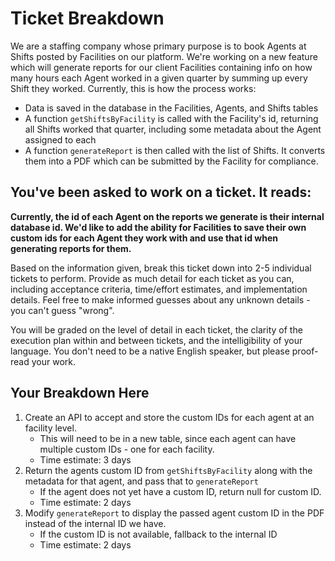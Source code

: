 # Ticket Breakdown
We are a staffing company whose primary purpose is to book Agents at Shifts posted by Facilities on our platform. We're working on a new feature which will generate reports for our client Facilities containing info on how many hours each Agent worked in a given quarter by summing up every Shift they worked. Currently, this is how the process works:

- Data is saved in the database in the Facilities, Agents, and Shifts tables
- A function `getShiftsByFacility` is called with the Facility's id, returning all Shifts worked that quarter, including some metadata about the Agent assigned to each
- A function `generateReport` is then called with the list of Shifts. It converts them into a PDF which can be submitted by the Facility for compliance.

## You've been asked to work on a ticket. It reads:

**Currently, the id of each Agent on the reports we generate is their internal database id. We'd like to add the ability for Facilities to save their own custom ids for each Agent they work with and use that id when generating reports for them.**


Based on the information given, break this ticket down into 2-5 individual tickets to perform. Provide as much detail for each ticket as you can, including acceptance criteria, time/effort estimates, and implementation details. Feel free to make informed guesses about any unknown details - you can't guess "wrong".


You will be graded on the level of detail in each ticket, the clarity of the execution plan within and between tickets, and the intelligibility of your language. You don't need to be a native English speaker, but please proof-read your work.

## Your Breakdown Here

1. Create an API to accept and store the custom IDs for each agent at an facility level.
    - This will need to be in a new table, since each agent can have multiple custom IDs - one for  each facility.
    - Time estimate: 3 days
2. Return the agents custom ID from `getShiftsByFacility` along with the metadata for that agent, and pass that to `generateReport`
    - If the agent does not yet have a custom ID, return null for custom ID.
    - Time estimate: 2 days
3. Modify `generateReport` to display the passed agent custom ID in the PDF instead of the internal ID we have.
    - If the custom ID is not available, fallback to the internal ID
    - Time estimate: 2 days
    
